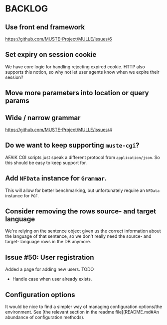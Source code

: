 BACKLOG
=======

Use front end framework
---

https://github.com/MUSTE-Project/MULLE/issues/6

Set expiry on session cookie
---

We have core logic for handling rejecting expired cookie.  HTTP also
supports this notion, so why not let user agents know when we expire
their session?

Move more parameters into location or query params
---

Wide / narrow grammar
---

https://github.com/MUSTE-Project/MULLE/issues/4

Do we want to keep supporting `muste-cgi`?
---

AFAIK CGI scripts just speak a different protocol from
`application/json`.  So this should be easy to keep support for.

Add `NFData` instance for `Grammar`.
---

This will allow for better benchmarking, but unfortunately require an
`NFData` instance for `PGF`.

Consider removing the rows source- and target language
---

We're relying on the sentence object given us the correct information
about the language of that sentence, so we don't really need the
source- and target- language rows in the DB anymore.

Issue #50: User registration
---

Added a page for adding new users. TODO

* Handle case when user already exists.

Configuration options
---

It would be nice to find a simpler way of managing configuration
options/the environment.  See [the relevant section in the readme
file](README.md#An abundance of configuration methods).
